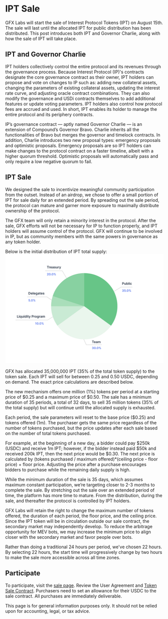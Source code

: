 # IPT Sale

GFX Labs will start the sale of Interest Protocol Tokens (IPT) on August 15th. The sale will last until the allocated IPT for public distribution has been distributed. This post introduces both IPT and Governor Charlie, along with how the sale of IPT will take place.

## IPT and Governor Charlie

IPT holders collectively control the entire protocol and its revenues through the governance process. Because Interest Protocol (IP)'s contracts designate the core governance contract as their owner, IPT holders can propose and vote on changes to IP such as: adding new collateral assets, changing the parameters of existing collateral assets, updating the interest rate curve, and adjusting oracle contract combinations. They can also modify the governance and USDi contracts themselves to add additional features or update voting parameters. IPT holders also control how protocol fees are accrued and used. In short, IPT enables its holder to manage the entire protocol and its periphery contracts.

IP’s governance contract — aptly named Governor Charlie — is an extension of Compound’s Governor Bravo. Charlie inherits all the functionalities of Bravo but merges the governor and timelock contracts. In addition, Charlie introduces two new proposal types: emergency proposals and optimistic proposals. Emergency proposals are so IPT holders can make changes to the protocol contract on a faster timeline, albeit with a higher quorum threshold. Optimistic proposals will automatically pass and only require a low negative quorum to fail. 

## IPT Sale

We designed the sale to incentivize meaningful community participation from the outset. Instead of an airdrop, we chose to offer a small portion of IPT for sale daily for an extended period. By spreading out the sale period, the protocol can mature and garner more exposure to maximally distribute ownership of the protocol.
 
The GFX team will only retain a minority interest in the protocol. After the sale, GFX efforts will not be necessary for IP to function properly, and IPT holders will assume control of the protocol. GFX will continue to be involved in IP, but as community members with the same powers in governance as any token holder.
 
Below is the initial distribution of IPT total supply:
![IPTdistribution](./IPTdistribution.png)
 
 
GFX has allocated 35,000,000 IPT (35% of the total token supply) to the token sale. Each IPT will sell for between 0.25 and 0.50 USDC, depending on demand. The exact price calculations are described below.
 
The new mechanism offers one million (1%) tokens per period at a starting price of $0.25 and a maximum price of $0.50. The sale has a minimum duration of 35 periods, a total of 32 days, to sell 35 million tokens (35% of the total supply) but will continue until the allocated supply is exhausted.
 
Each period, the sale parameters will reset to the base price ($0.25) and tokens offered (1m). The purchaser gets the same price regardless of the number of tokens purchased, but the price updates after each sale based on the number of total tokens purchased.
 
For example, at the beginning of a new day, a bidder could pay $250k (USDC) and receive 1m IPT; however, if the bidder instead paid $50k and received 200k IPT, then the next price would be $0.30. The next price is calculated by (tokens purchased / maximum offered)*(ceiling price - floor price) + floor price. Adjusting the price after a purchase encourages bidders to purchase while the remaining daily supply is high.
 
While the minimum duration of the sale is 35 days, which assumes maximum constant participation, we’re targeting closer to 2-3 months to complete the sale. By stretching out the sale over an extended period of time, the platform has more time to mature. From the distribution, during the sale, and thereafter the protocol is controlled by IPT holders.
 
GFX Labs will retain the right to change the maximum number of tokens offered, the duration of each period, the floor price, and the ceiling price. Since the IPT token will be in circulation outside our sale contract, the secondary market may independently develop. To reduce the arbitrage opportunity for MEV bots, we may increase the minimum price to align closer with the secondary market and favor people over bots.
 
Rather than doing a traditional 24 hours per period, we've chosen 22 hours. By selecting 22 hours, the start time will progressively change by two hours to make the sale more accessible across all time zones. 

## Participate
 
To participate, visit the [sale page](https://interestprotocol.io/#/sale). Review the User Agreement and [Token Sale Contract](https://etherscan.io/address/0xFbD3060Fe1Ed10c34E236Cee837d82F019cF1D1d#code). Purchasers need to set an allowance for their USDC to the sale contract. All purchases are immediately deliverable. 
 
This page is for general information purposes only. It should not be relied upon for accounting, legal, or tax advice.
